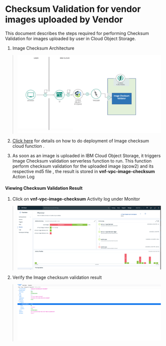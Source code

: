 # Checksum Validation for vendor images uploaded by Vendor

This document describes the steps required for performing Checksum Validation for images uploaded by user in Cloud Object Storage.   

1. Image Checksum Architecture

> ![](images/ImageChecksum-arc.png)

2.  [Click here](Image_Checksum_Cloud_Function_Deployment.md) for details on how to do deployment of Image checksum cloud function .

3. As soon as an image is uploaded in IBM Cloud Object Storage, it triggers Image Checksum validation serverless function to run. This function perform checksum validation for the uploaded image (qcow2) and its respective md5 file , the result is stored in **vnf-vpc-image-checksum** Action Log 

#### Viewing Checksum Validation Result
1. Click on **vnf-vpc-image-checksum** Activity log under Monitor 

> ![](images/log-1.png)
2. Verify the Image checksum validation result 

> ![](images/log-2.png)




